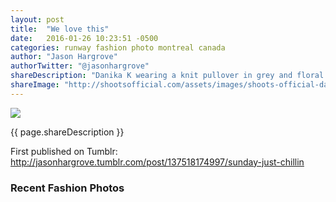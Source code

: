 ```yaml
---
layout: post
title:  "We love this"
date:   2016-01-26 10:23:51 -0500
categories: runway fashion photo montreal canada
author: "Jason Hargrove"
authorTwitter: "@jasonhargrove"
shareDescription: "Danika K wearing a knit pullover in grey and floral trousers from Topshop. Image by Jason Hargrove"
shareImage: "http://shootsofficial.com/assets/images/shoots-official-danika-floral-craft.jpg"
---
```


<a href="/runway/fashion/photo/montreal/canada/2016/01/26/shoots-danika-floral-craft-jh+.html">
	<img src="{{ page.shareImage }}"> 
</a>

<div class="description">
	<p>{{ page.shareDescription }}</p>
</div>

<!--more-->

<div class="published-twitter">
	<p>First published on Tumblr:<br><a href="http://jasonhargrove.tumblr.com/post/137518174997/sunday-just-chillin" target="_new">http://jasonhargrove.tumblr.com/post/137518174997/sunday-just-chillin</a></p>
</div>

<h3>Recent Fashion Photos</h3>

<style type="text/css"> 
	.flickr_badge_image {
		margin: 0px; display: inline;
	}
	.flickr_badge_image img {
		border: none !important; margin: 2px;
	}
	#flickr_badge_wrapper {
		width: 100%; text-align: left;
	}
</style>

<div id="flickr_badge_wrapper">
	<script type="text/javascript" src="http://www.flickr.com/badge_code.gne?count=25&display=random&size=square&nsid=134797126@N06&raw=1"></script>
</div>
